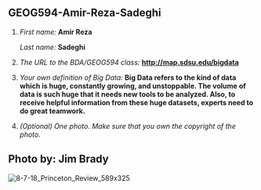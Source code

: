 ## GEOG594-Amir-Reza-Sadeghi

1. *First name:* __Amir Reza__ 

   *Last name:* __Sadeghi__ 
   
2. *The URL to the BDA/GEOG594 class:* __http://map.sdsu.edu/bigdata__
3. *Your own definition of Big Data:* __Big Data refers to the kind of data which is huge, constantly growing, and unstoppable. The volume of data is such huge that it needs new tools to be analyzed. Also, to receive helpful information from these huge datasets, experts need to do great teamwork.__	
4. *(Optional) One photo. Make sure that you own the copyright of the photo.*

## Photo by: Jim Brady
![8-7-18_Princeton_Review_589x325](https://user-images.githubusercontent.com/89832611/131493365-137c2a99-1de5-4d2d-ada6-9f3a158aece0.jpg)

